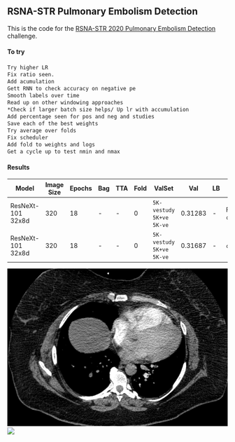## RSNA-STR Pulmonary Embolism Detection

This is the code for the [RSNA-STR 2020 Pulmonary Embolism Detection](https://www.kaggle.com/c/rsna-str-pulmonary-embolism-detection) challenge.

#### To try
    Try higher LR
    Fix ratio seen. 
    Add acumulation
    Gett RNN to check accuracy on negative pe
    Smooth labels over time
    Read up on other windowing approaches
    *Check if larger batch size helps/ Up lr with accumulation
    Add percentage seen for pos and neg and studies
    Save each of the best weights
    Try average over folds
    Fix scheduler
    Add fold to weights and logs
    Get a cycle up to test nmin and nmax

#### Results
| Model |Image Size|Epochs|Bag|TTA |Fold|ValSet|Val|LB|Config & comments                       |
| ---------------|----------|------|---|----|----|--------|------|--------|-------------------------|
| ResNeXt-101 32x8d|320|18|-|-|0|`5K-vestudy` `5K+ve` `5K-ve`|0.31283|-| Focal loss `configs/_lr2308/rnxt101_lr1e4_binary_focal_pe0.25.json`|
| ResNeXt-101 32x8d|320|18|-|-|0|`5K-vestudy` `5K+ve` `5K-ve`|0.31687|-|`configs/_lr2308/rnxt101_lr1e4_binary.json` & Light aug|



![](figs/competition.png?raw=true "Optional Title")  
![](figs/scan.png) 

